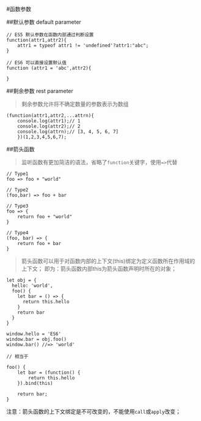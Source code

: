 #函数参数

##默认参数 default parameter

	// ES5 默认参数在函数内部通过判断设置
	function(attr1,attr2){
		attr1 = typeof attr1 != 'undefined'?attr1:"abc";
	}

	// ES6 可以直接设置默认值
	function (attr1 = 'abc',attr2){

	}
##剩余参数 rest parameter
> 剩余参数允许将不确定数量的参数表示为数组

	(function(attr1,attr2,...attrn){
		console.log(attr1);// 1
		console.log(attr2);// 2
		console.log(attrn);// [3, 4, 5, 6, 7]
		})(1,2,3,4,5,6,7);

##箭头函数
> 监听函数有更加简洁的语法，省略了`function`关键字，使用`=>`代替

	// Type1
	foo => foo + "world"

	// Type2
	(foo,bar) => foo + bar

	// Type3
	foo => {
		return foo + "world"
	}

	// Type4
	(foo, bar) => {
		return foo + bar
	}


> 箭头函数可以用于对函数内部的上下文(this)绑定为定义函数所在作用域的上下文；
> 即为：箭头函数内部this为箭头函数声明时所在的对象；

	let obj = {
	  hello: 'world',
	  foo() {
	    let bar = () => {
	      return this.hello
	    }
	    return bar
	  }
	}

	window.hello = 'ES6'
	window.bar = obj.foo()
	window.bar() //=> 'world'

	// 相当于

	foo() {
		let bar = (function() {
			return this.hello	
		}).bind(this)

		return bar;
	}

注意：箭头函数的上下文绑定是不可改变的，不能使用`call`或`apply`改变；